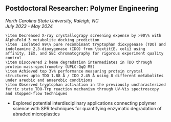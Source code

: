 ## Postdoctoral Researcher: Polymer Engineering
*North Carolina State University, Raleigh, NC*  
*July 2023 - May 2024*

    \item Decreased X-ray crystallograpy screening expense by >90\% with AlphaFold 3 metabolite docking prediction
    \item  Isolated 99\% pure recombinant tryptophan dioxygenase (TDO) and indoleamine 2,3-dioxygenase (IDO) from \textit{E. coli} using affinity, IEX, and SEC chromatography for rigorous experiment quality control
    \item Discovered 2 heme degradation intermediates in TDO through protein mass-spectrometry (UPLC-QqQ MS)
    \item Achieved top 3\% performance measuring protein crystal structures upto TDO 1.88 Å / IDO 2.45 Å using 8 different metabolites under areobic and anaerobic conditions
    \item Observed tryptophan activation in the previously uncharacterized ferric state TDO-Trp reaction mechanism through UV-Vis spectroscopy and stopped-flow techniques
    
- Explored potential interdisciplinary applications connecting polymer science with SPR techniques for quantifying enzymatic degradation of abraded microplastics
